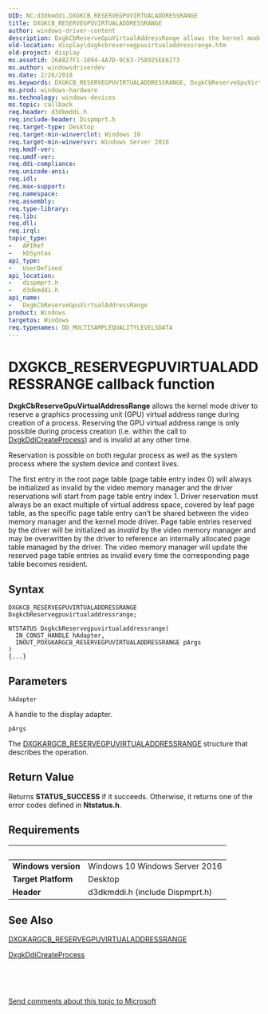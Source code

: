 ```yaml
---
UID: NC:d3dkmddi.DXGKCB_RESERVEGPUVIRTUALADDRESSRANGE
title: DXGKCB_RESERVEGPUVIRTUALADDRESSRANGE
author: windows-driver-content
description: DxgkCbReserveGpuVirtualAddressRange allows the kernel mode driver to reserve a graphics processing unit (GPU) virtual address range during creation of a process.
old-location: display\dxgkcbreservegpuvirtualaddressrange.htm
old-project: display
ms.assetid: 26A827F1-1094-4A7D-9C63-758925EE6273
ms.author: windowsdriverdev
ms.date: 2/26/2018
ms.keywords: DXGKCB_RESERVEGPUVIRTUALADDRESSRANGE, DxgkCbReserveGpuVirtualAddressRange, DxgkCbReserveGpuVirtualAddressRange callback function [Display Devices], d3dkmddi/DxgkCbReserveGpuVirtualAddressRange, display.dxgkcbreservegpuvirtualaddressrange, dispmprt/DxgkCbReserveGpuVirtualAddressRange
ms.prod: windows-hardware
ms.technology: windows-devices
ms.topic: callback
req.header: d3dkmddi.h
req.include-header: Dispmprt.h
req.target-type: Desktop
req.target-min-winverclnt: Windows 10
req.target-min-winversvr: Windows Server 2016
req.kmdf-ver: 
req.umdf-ver: 
req.ddi-compliance: 
req.unicode-ansi: 
req.idl: 
req.max-support: 
req.namespace: 
req.assembly: 
req.type-library: 
req.lib: 
req.dll: 
req.irql: 
topic_type:
-	APIRef
-	kbSyntax
api_type:
-	UserDefined
api_location:
-	dispmprt.h
-	d3dkmddi.h
api_name:
-	DxgkCbReserveGpuVirtualAddressRange
product: Windows
targetos: Windows
req.typenames: DD_MULTISAMPLEQUALITYLEVELSDATA
---
```



# DXGKCB_RESERVEGPUVIRTUALADDRESSRANGE callback function
<b>DxgkCbReserveGpuVirtualAddressRange</b> allows the kernel mode driver to reserve a graphics processing unit (GPU) virtual address range during creation of a process. Reserving the GPU virtual address range is only possible during process creation (i.e. within the call to <a href="..\d3dkmddi\nc-d3dkmddi-dxgkddi_createprocess.md">DxgkDdiCreateProcess</a>) and is invalid at any other time.

Reservation is possible on both regular process as well as the system process where the system device and context lives.


The first entry in the root page table (page table entry index 0) will always be initialized as invalid by the video memory manager and the driver reservations will start from page table entry  index 1. Driver reservation must always be an exact multiple of virtual address space, covered by leaf page table, as the specific page table entry can’t be shared between the video memory manager and the kernel mode driver. Page table entries reserved by the driver will be initialized as <i>invalid</i> by the video memory manager and may be overwritten by the driver to reference an internally allocated page table managed by the driver. The video memory manager will update the reserved page table entries as invalid every time the corresponding page table becomes resident.

## Syntax

```
DXGKCB_RESERVEGPUVIRTUALADDRESSRANGE DxgkcbReservegpuvirtualaddressrange;

NTSTATUS DxgkcbReservegpuvirtualaddressrange(
  IN_CONST_HANDLE hAdapter,
  INOUT_PDXGKARGCB_RESERVEGPUVIRTUALADDRESSRANGE pArgs
)
{...}
```

## Parameters

`hAdapter`

A handle to the display adapter.

`pArgs`

The <a href="..\d3dkmddi\ns-d3dkmddi-_dxgkargcb_reservegpuvirtualaddressrange.md">DXGKARGCB_RESERVEGPUVIRTUALADDRESSRANGE</a> structure that describes the operation.


## Return Value

Returns <b>STATUS_SUCCESS</b> if it succeeds. Otherwise, it returns one of the error codes defined in <b>Ntstatus.h</b>.


## Requirements
| &nbsp; | &nbsp; |
| ---- |:---- |
| **Windows version** | Windows 10 Windows Server 2016 |
| **Target Platform** | Desktop |
| **Header** | d3dkmddi.h (include Dispmprt.h) |

## See Also

<a href="..\d3dkmddi\ns-d3dkmddi-_dxgkargcb_reservegpuvirtualaddressrange.md">DXGKARGCB_RESERVEGPUVIRTUALADDRESSRANGE</a>



<a href="..\d3dkmddi\nc-d3dkmddi-dxgkddi_createprocess.md">DxgkDdiCreateProcess</a>



 

 

<a href="mailto:wsddocfb@microsoft.com?subject=Documentation%20feedback [display\display]:%20DXGKCB_RESERVEGPUVIRTUALADDRESSRANGE callback function%20 RELEASE:%20(2/26/2018)&amp;body=%0A%0APRIVACY STATEMENT%0A%0AWe use your feedback to improve the documentation. We don't use your email address for any other purpose, and we'll remove your email address from our system after the issue that you're reporting is fixed. While we're working to fix this issue, we might send you an email message to ask for more info. Later, we might also send you an email message to let you know that we've addressed your feedback.%0A%0AFor more info about Microsoft's privacy policy, see http://privacy.microsoft.com/en-us/default.aspx." title="Send comments about this topic to Microsoft">Send comments about this topic to Microsoft</a>